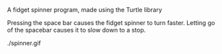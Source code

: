 A fidget spinner program, made using the Turtle library

Pressing the space bar causes the fidget spinner to turn faster. Letting go of the spacebar causes it to slow down to a stop.


./spinner.gif
